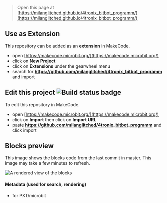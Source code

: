 
> Open this page at [https://milanglitched.github.io/4tronix_bitbot_programm/](https://milanglitched.github.io/4tronix_bitbot_programm/)

## Use as Extension

This repository can be added as an **extension** in MakeCode.

* open [https://makecode.microbit.org/](https://makecode.microbit.org/)
* click on **New Project**
* click on **Extensions** under the gearwheel menu
* search for **https://github.com/milanglitched/4tronix_bitbot_programm** and import

## Edit this project ![Build status badge](https://github.com/milanglitched/4tronix_bitbot_programm/workflows/MakeCode/badge.svg)

To edit this repository in MakeCode.

* open [https://makecode.microbit.org/](https://makecode.microbit.org/)
* click on **Import** then click on **Import URL**
* paste **https://github.com/milanglitched/4tronix_bitbot_programm** and click import

## Blocks preview

This image shows the blocks code from the last commit in master.
This image may take a few minutes to refresh.

![A rendered view of the blocks](https://github.com/milanglitched/4tronix_bitbot_programm/raw/master/.github/makecode/blocks.png)

#### Metadata (used for search, rendering)

* for PXT/microbit
<script src="https://makecode.com/gh-pages-embed.js"></script><script>makeCodeRender("{{ site.makecode.home_url }}", "{{ site.github.owner_name }}/{{ site.github.repository_name }}");</script>
